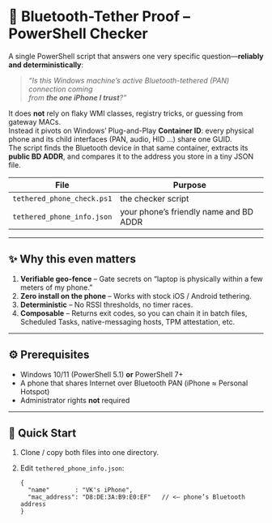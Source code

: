 # 🔐  Bluetooth-Tether Proof  –  PowerShell Checker

A single PowerShell script that answers one very specific question—**reliably and deterministically**:

> *“Is this Windows machine’s active Bluetooth-tethered (PAN) connection coming  
> from **the one iPhone I trust**?”*

It does **not** rely on flaky WMI classes, registry tricks, or guessing from gateway MACs.  
Instead it pivots on Windows’ Plug-and-Play **Container ID**: every physical phone and its child interfaces (PAN, audio, HID …) share one GUID.  
The script finds the Bluetooth device in that same container, extracts its **public BD ADDR**, and compares it to the address you store in a tiny JSON file.

| File | Purpose |
|------|---------|
| `tethered_phone_check.ps1` | the checker script |
| `tethered_phone_info.json` | your phone’s friendly name and BD ADDR |

---

## ✨ Why this even matters

1. **Verifiable geo-fence** – Gate secrets on “laptop is physically within a few meters of my phone.”  
2. **Zero install on the phone** – Works with stock iOS / Android tethering.  
3. **Deterministic** – No RSSI thresholds, no timer races.  
4. **Composable** – Returns exit codes, so you can chain it in batch files, Scheduled Tasks, native-messaging hosts, TPM attestation, etc.

---

## ⚙️  Prerequisites

* Windows 10/11 (PowerShell 5.1) **or** PowerShell 7+
* A phone that shares Internet over Bluetooth PAN (iPhone ≈ Personal Hotspot)
* Administrator rights **not** required

---

## 🚀 Quick Start

1. Clone / copy both files into one directory.

2. Edit `tethered_phone_info.json`:

   ```jsonc
   {
     "name"       : "VK's iPhone",
     "mac_address": "D8:DE:3A:B9:E0:EF"   // <— phone’s Bluetooth address
   }

